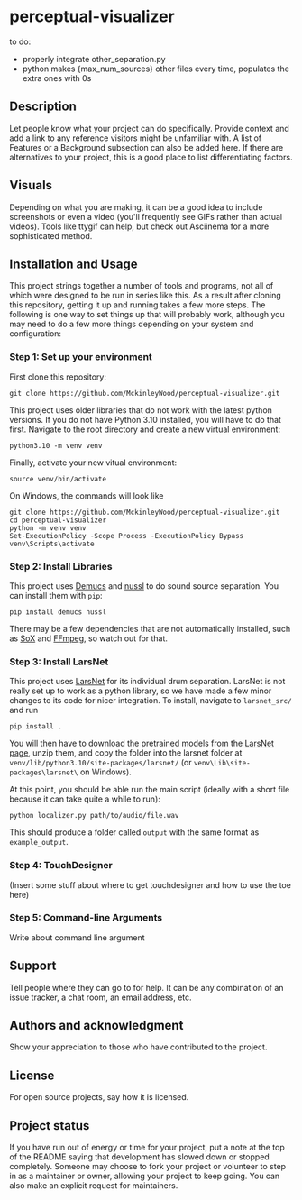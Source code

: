 # perceptual-visualizer

to do:
* properly integrate other_separation.py
* python makes {max_num_sources} other files every time, populates the extra ones with 0s



## Description
Let people know what your project can do specifically. Provide context and add a link to any reference visitors might be unfamiliar with. A list of Features or a Background subsection can also be added here. If there are alternatives to your project, this is a good place to list differentiating factors.

## Visuals
Depending on what you are making, it can be a good idea to include screenshots or even a video (you'll frequently see GIFs rather than actual videos). Tools like ttygif can help, but check out Asciinema for a more sophisticated method.

## Installation and Usage
This project strings together a number of tools and programs, not all of which were designed to be run in series like this. As a result after cloning this repository, getting it up and running takes a few more steps. The following is one way to set things up that will probably work, although you may need to do a few more things depending on your system and configuration:

### Step 1: Set up your environment
First clone this repository:
```
git clone https://github.com/MckinleyWood/perceptual-visualizer.git
```
This project uses older libraries that do not work with the latest python versions. If you do not have Python 3.10 installed, you will have to do that first. Navigate to the root directory and create a new virtual environment:
```
python3.10 -m venv venv
```
Finally, activate your new vitual environment:
```
source venv/bin/activate
```
On Windows, the commands will look like
```
git clone https://github.com/MckinleyWood/perceptual-visualizer.git
cd perceptual-visualizer
python -m venv venv
Set-ExecutionPolicy -Scope Process -ExecutionPolicy Bypass
venv\Scripts\activate
```

### Step 2: Install Libraries
This project uses [Demucs](https://github.com/adefossez/demucs) and [nussl](https://github.com/nussl/nussl) to do sound source separation. You can install them with `pip`:
```
pip install demucs nussl
```
There may be a few dependencies that are not automatically installed, such as [SoX](https://sourceforge.net/projects/sox/) and [FFmpeg](https://ffmpeg.org/download.html), so watch out for that.

### Step 3: Install LarsNet
This project uses [LarsNet](https://github.com/polimi-ispl/larsnet) for its individual drum separation. LarsNet is not really set up to work as a python library, so we have made a few minor changes to its code for nicer integration. To install, navigate to `larsnet_src/` and run 
```
pip install .
```
You will then have to download the pretrained models from the [LarsNet page](https://drive.usercontent.google.com/download?id=1U8-5924B1ii1cjv9p0MTPzayb00P4qoL&export=download&authuser=0), unzip them, and copy the folder into the larsnet folder at `venv/lib/python3.10/site-packages/larsnet/` (or `venv\Lib\site-packages\larsnet\` on Windows).

At this point, you should be able run the main script (ideally with a short file because it can take quite a while to run):
```
python localizer.py path/to/audio/file.wav
```
This should produce a folder called `output` with the same format as `example_output`.

### Step 4: TouchDesigner
(Insert some stuff about where to get touchdesigner and how to use the toe here)

### Step 5: Command-line Arguments
Write about command line argument

## Support
Tell people where they can go to for help. It can be any combination of an issue tracker, a chat room, an email address, etc.

## Authors and acknowledgment
Show your appreciation to those who have contributed to the project.

## License
For open source projects, say how it is licensed.

## Project status
If you have run out of energy or time for your project, put a note at the top of the README saying that development has slowed down or stopped completely. Someone may choose to fork your project or volunteer to step in as a maintainer or owner, allowing your project to keep going. You can also make an explicit request for maintainers.